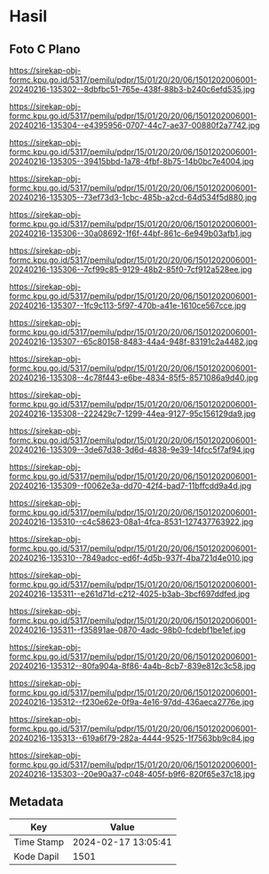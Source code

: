 # Hasil

## Foto C Plano

https://sirekap-obj-formc.kpu.go.id/5317/pemilu/pdpr/15/01/20/20/06/1501202006001-20240216-135302--8dbfbc51-765e-438f-88b3-b240c6efd535.jpg

https://sirekap-obj-formc.kpu.go.id/5317/pemilu/pdpr/15/01/20/20/06/1501202006001-20240216-135304--e4395956-0707-44c7-ae37-00880f2a7742.jpg

https://sirekap-obj-formc.kpu.go.id/5317/pemilu/pdpr/15/01/20/20/06/1501202006001-20240216-135305--39415bbd-1a78-4fbf-8b75-14b0bc7e4004.jpg

https://sirekap-obj-formc.kpu.go.id/5317/pemilu/pdpr/15/01/20/20/06/1501202006001-20240216-135305--73ef73d3-1cbc-485b-a2cd-64d534f5d880.jpg

https://sirekap-obj-formc.kpu.go.id/5317/pemilu/pdpr/15/01/20/20/06/1501202006001-20240216-135306--30a08692-1f6f-44bf-861c-6e949b03afb1.jpg

https://sirekap-obj-formc.kpu.go.id/5317/pemilu/pdpr/15/01/20/20/06/1501202006001-20240216-135306--7cf99c85-9129-48b2-85f0-7cf912a528ee.jpg

https://sirekap-obj-formc.kpu.go.id/5317/pemilu/pdpr/15/01/20/20/06/1501202006001-20240216-135307--1fc9c113-5f97-470b-a41e-1610ce567cce.jpg

https://sirekap-obj-formc.kpu.go.id/5317/pemilu/pdpr/15/01/20/20/06/1501202006001-20240216-135307--65c80158-8483-44a4-948f-83191c2a4482.jpg

https://sirekap-obj-formc.kpu.go.id/5317/pemilu/pdpr/15/01/20/20/06/1501202006001-20240216-135308--4c78f443-e6be-4834-85f5-8571086a9d40.jpg

https://sirekap-obj-formc.kpu.go.id/5317/pemilu/pdpr/15/01/20/20/06/1501202006001-20240216-135308--222429c7-1299-44ea-9127-95c156129da9.jpg

https://sirekap-obj-formc.kpu.go.id/5317/pemilu/pdpr/15/01/20/20/06/1501202006001-20240216-135309--3de67d38-3d6d-4838-9e39-14fcc5f7af94.jpg

https://sirekap-obj-formc.kpu.go.id/5317/pemilu/pdpr/15/01/20/20/06/1501202006001-20240216-135309--f0062e3a-dd70-42f4-bad7-11bffcdd9a4d.jpg

https://sirekap-obj-formc.kpu.go.id/5317/pemilu/pdpr/15/01/20/20/06/1501202006001-20240216-135310--c4c58623-08a1-4fca-8531-127437763922.jpg

https://sirekap-obj-formc.kpu.go.id/5317/pemilu/pdpr/15/01/20/20/06/1501202006001-20240216-135310--7849adcc-ed6f-4d5b-937f-4ba721d4e010.jpg

https://sirekap-obj-formc.kpu.go.id/5317/pemilu/pdpr/15/01/20/20/06/1501202006001-20240216-135311--e261d71d-c212-4025-b3ab-3bcf697ddfed.jpg

https://sirekap-obj-formc.kpu.go.id/5317/pemilu/pdpr/15/01/20/20/06/1501202006001-20240216-135311--f35891ae-0870-4adc-98b0-fcdebf1be1ef.jpg

https://sirekap-obj-formc.kpu.go.id/5317/pemilu/pdpr/15/01/20/20/06/1501202006001-20240216-135312--80fa904a-8f86-4a4b-8cb7-839e812c3c58.jpg

https://sirekap-obj-formc.kpu.go.id/5317/pemilu/pdpr/15/01/20/20/06/1501202006001-20240216-135312--f230e62e-0f9a-4e16-97dd-436aeca2776e.jpg

https://sirekap-obj-formc.kpu.go.id/5317/pemilu/pdpr/15/01/20/20/06/1501202006001-20240216-135313--619a6f79-282a-4444-9525-1f7563bb9c84.jpg

https://sirekap-obj-formc.kpu.go.id/5317/pemilu/pdpr/15/01/20/20/06/1501202006001-20240216-135303--20e90a37-c048-405f-b9f6-820f65e37c18.jpg


## Metadata

| Key        | Value               |
| ---------- | ------------------- |
| Time Stamp | 2024-02-17 13:05:41 |
| Kode Dapil | 1501                |



